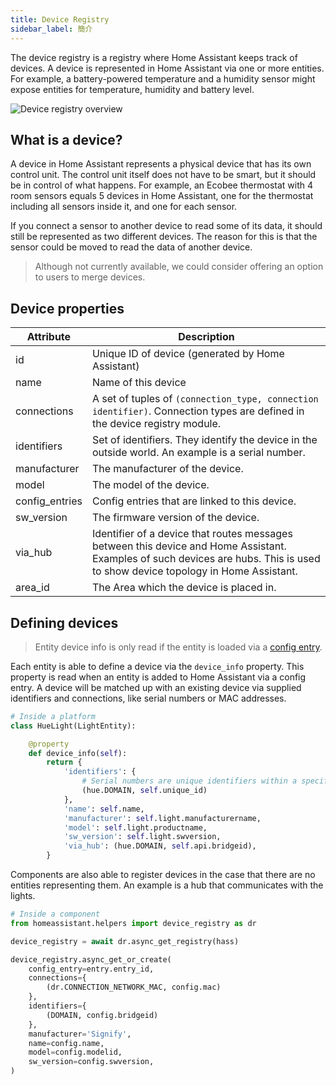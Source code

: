 ```yaml
---
title: Device Registry
sidebar_label: 簡介
---
```


The device registry is a registry where Home Assistant keeps track of devices. A device is represented in Home Assistant via one or more entities. For example, a battery-powered temperature and a humidity sensor might expose entities for temperature, humidity and battery level.

![Device registry overview](/img/en/device_registry/overview.png)

## What is a device?

A device in Home Assistant represents a physical device that has its own control unit. The control unit itself does not have to be smart, but it should be in control of what happens. For example, an Ecobee thermostat with 4 room sensors equals 5 devices in Home Assistant, one for the thermostat including all sensors inside it, and one for each sensor.

If you connect a sensor to another device to read some of its data, it should still be represented as two different devices. The reason for this is that the sensor could be moved to read the data of another device.

> Although not currently available, we could consider offering an option to users to merge devices.

## Device properties

| Attribute      | Description                                                                                                                                                                    |
| -------------- | ------------------------------------------------------------------------------------------------------------------------------------------------------------------------------ |
| id             | Unique ID of device (generated by Home Assistant)                                                                                                                              |
| name           | Name of this device                                                                                                                                                            |
| connections    | A set of tuples of `(connection_type, connection identifier)`. Connection types are defined in the device registry module.                                                     |
| identifiers    | Set of identifiers. They identify the device in the outside world. An example is a serial number.                                                                              |
| manufacturer   | The manufacturer of the device.                                                                                                                                                |
| model          | The model of the device.                                                                                                                                                       |
| config_entries | Config entries that are linked to this device.                                                                                                                                 |
| sw_version     | The firmware version of the device.                                                                                                                                            |
| via_hub        | Identifier of a device that routes messages between this device and Home Assistant. Examples of such devices are hubs. This is used to show device topology in Home Assistant. |
| area_id        | The Area which the device is placed in.                                                                                                                                        |

## Defining devices

> Entity device info is only read if the entity is loaded via a [config entry](config_entries_index.md).

Each entity is able to define a device via the `device_info` property. This property is read when an entity is added to Home Assistant via a config entry. A device will be matched up with an existing device via supplied identifiers and connections, like serial numbers or MAC addresses.

```python
# Inside a platform
class HueLight(LightEntity):

    @property
    def device_info(self):
        return {
            'identifiers': {
                # Serial numbers are unique identifiers within a specific domain
                (hue.DOMAIN, self.unique_id)
            },
            'name': self.name,
            'manufacturer': self.light.manufacturername,
            'model': self.light.productname,
            'sw_version': self.light.swversion,
            'via_hub': (hue.DOMAIN, self.api.bridgeid),
        }

```

Components are also able to register devices in the case that there are no entities representing them. An example is a hub that communicates with the lights.

```python
# Inside a component
from homeassistant.helpers import device_registry as dr

device_registry = await dr.async_get_registry(hass)

device_registry.async_get_or_create(
    config_entry=entry.entry_id,
    connections={
        (dr.CONNECTION_NETWORK_MAC, config.mac)
    },
    identifiers={
        (DOMAIN, config.bridgeid)
    },
    manufacturer='Signify',
    name=config.name,
    model=config.modelid,
    sw_version=config.swversion,
)
```